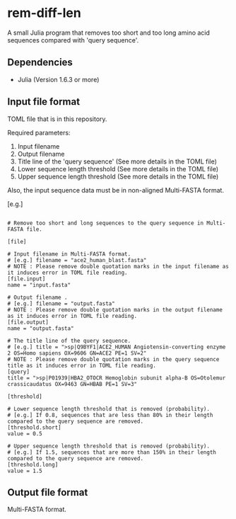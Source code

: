 # rem-diff-len 

A small Julia program that removes too short and too long amino acid  sequences compared with 'query sequence'. 

## Dependencies

* Julia (Version 1.6.3 or more) 

## Input file format 

TOML file that is in this repository.  

Required parameters: 

1. Input filename 
2. Output filename 
3. Title line of the 'query sequence' (See more details in the TOML file) 
4. Lower sequence length threshold (See more details in the TOML file) 
5. Upper sequence length threshold (See more details in the TOML file) 

Also, the input sequence data must be in non-aligned Multi-FASTA format. 

[e.g.]

```

# Remove too short and long sequences to the query sequence in Multi-FASTA file.

[file]

# Input filename in Multi-FASTA format.
# [e.g.] filename = "ace2_human_blast.fasta"
# NOTE : Please remove double quotation marks in the input filename as it induces error in TOML file reading.
[file.input]
name = "input.fasta"

# Output filename .
# [e.g.] filename = "output.fasta"
# NOTE : Please remove double quotation marks in the output filename as it induces error in TOML file reading.
[file.output]
name = "output.fasta"

# The title line of the query sequence.
# [e.g.] title = ">sp|Q9BYF1|ACE2_HUMAN Angiotensin-converting enzyme 2 OS=Homo sapiens OX=9606 GN=ACE2 PE=1 SV=2"
# NOTE : Please remove double quotation marks in the query sequence title as it induces error in TOML file reading.
[query]
title = ">sp|P01939|HBA2_OTOCR Hemoglobin subunit alpha-B OS=Otolemur crassicaudatus OX=9463 GN=HBAB PE=1 SV=3"

[threshold]

# Lower sequence length threshold that is removed (probability).
# [e.g.] If 0.8, sequences that are less than 80% in their length compared to the query sequence are removed.
[threshold.short]
value = 0.5

# Upper sequence length threshold that is removed (probability).
# [e.g.] If 1.5, sequences that are more than 150% in their length compared to the query sequence are removed.
[threshold.long]
value = 1.5

``` 

## Output file format 

Multi-FASTA format.
